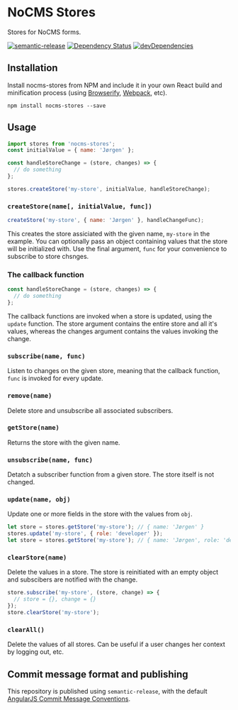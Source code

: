 # NoCMS Stores

Stores for NoCMS forms.

[![semantic-release](https://img.shields.io/badge/%20%20%F0%9F%93%A6%F0%9F%9A%80-semantic--release-e10079.svg)](https://github.com/semantic-release/semantic-release)
[![Dependency Status](https://david-dm.org/miles-no/nocms-stores.svg)](https://david-dm.org/miles-no/nocms-stores)
[![devDependencies](https://david-dm.org/miles-no/nocms-stores/dev-status.svg)](https://david-dm.org/miles-no/nocms-stores?type=dev)

## Installation

Install nocms-stores from NPM and include it in your own React build and minification process (using [Browserify](http://browserify.org), [Webpack](http://webpack.github.io/), etc).

```
npm install nocms-stores --save
```

## Usage

```js
import stores from 'nocms-stores';
const initialValue = { name: 'Jørgen' };

const handleStoreChange = (store, changes) => {
  // do something
};

stores.createStore('my-store', initialValue, handleStoreChange);
```

### `createStore(name[, initialValue, func])`
```js 
createStore('my-store', { name: 'Jørgen' }, handleChangeFunc);
```
This creates the store assiciated with the given name, `my-store` in the example.
You can optionally pass an object containing values that the store will be initialized with.
Use the final argument, `func` for your convenience to subscribe to store chsnges.

### The callback function
```js
const handleStoreChange = (store, changes) => {
  // do something
};
```
The callback functions are invoked when a store is updated, using the `update` function.
The store argument contains the entire store and all it's values, whereas the changes argument
contains the values invoking the change.

### `subscribe(name, func)`
Listen to changes on the given store, meaning that the callback function, `func` is invoked
for every update.

### `remove(name)`
Delete store and unsubscribe all associated subscribers.

### `getStore(name)`
Returns the store with the given name.

### `unsubscribe(name, func)`
Detatch a subscriber function from a given store. The store itself is not changed.

### `update(name, obj)`
Update one or more fields in the store with the values from `obj`.
```js
let store = stores.getStore('my-store'); // { name: 'Jørgen' }
stores.update('my-store', { role: 'developer' });
let store = stores.getStore('my-store'); // { name: 'Jørgen', role: 'developer' }
```

### `clearStore(name)`
Delete the values in a store. The store is reinitiated with an empty object and subscibers
are notified with the change.
```js
store.subscribe('my-store', (store, change) => {
  // store = {}, change = {}
});
store.clearStore('my-store');
```
### `clearAll()`
Delete the values of all stores. Can be useful if a user changes her context by logging out, etc.

## Commit message format and publishing

This repository is published using `semantic-release`, with the default [AngularJS Commit Message Conventions](https://docs.google.com/document/d/1QrDFcIiPjSLDn3EL15IJygNPiHORgU1_OOAqWjiDU5Y/edit).
